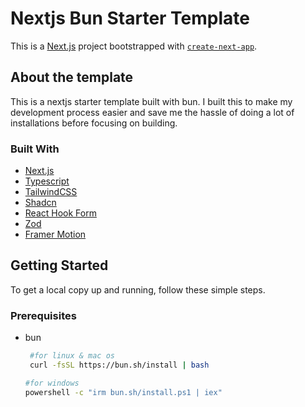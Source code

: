 # Nextjs Bun Starter Template

This is a [Next.js](https://nextjs.org) project bootstrapped with [`create-next-app`](https://nextjs.org/docs/app/api-reference/cli/create-next-app).

## About the template


This is a nextjs starter template built with bun. I built this to make my development process easier and save me the hassle of doing a lot of installations before focusing on building.

### Built With

* [Next.js](https://nextjs.org/)
* [Typescript](https://www.typescriptlang.org/)
* [TailwindCSS](https://tailwindcss.com/)
* [Shadcn](https://ui.shadcn.com/)
* [React Hook Form](https://react-hook-form.com/)
* [Zod](https://zod.dev/)
* [Framer Motion](https://www.framer.com/motion/introduction/)


<!-- !-- Getting Started -->
## Getting Started

To get a local copy up and running, follow these simple steps.

### Prerequisites

* bun
  ```sh
   #for linux & mac os
   curl -fsSL https://bun.sh/install | bash
   ```
   
   ```sh
   #for windows
   powershell -c "irm bun.sh/install.ps1 | iex"
   ```
